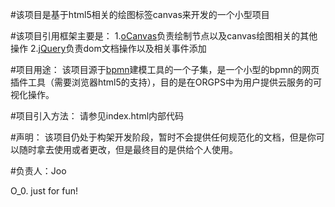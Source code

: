 #该项目是基于html5相关的绘图标签canvas来开发的一个小型项目

#该项目引用框架主要是：
1.[oCanvas](http://ocanvas.org/)负责绘制节点以及canvas绘图相关的其他操作
2.[jQuery](http://jquery.com/)负责dom文档操作以及相关事件添加

#项目用途：
该项目源于[bpmn](http://en.wikipedia.org/wiki/BPMN)建模工具的一个子集，是一个小型的bpmn的网页插件工具（需要浏览器html5的支持），目的是在ORGPS中为用户提供云服务的可视化操作。

#项目引入方法：
请参见index.html内部代码

#声明：
该项目仍处于构架开发阶段，暂时不会提供任何规范化的文档，但是你可以随时拿去使用或者更改，但是最终目的是供给个人使用。

#负责人：Joo

O_0.
just for fun!